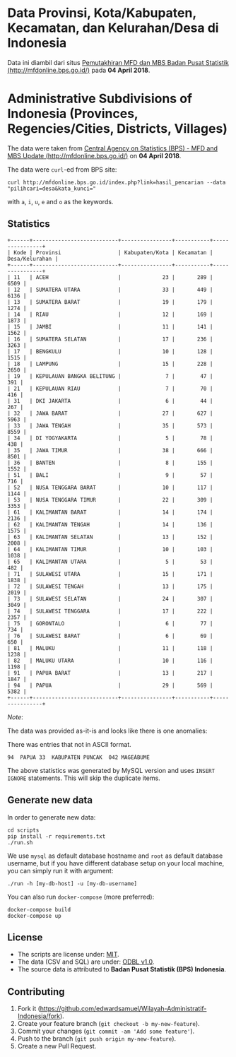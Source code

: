 # Data Provinsi, Kota/Kabupaten, Kecamatan, dan Kelurahan/Desa di Indonesia
Data ini diambil dari situs [Pemutakhiran MFD dan MBS
Badan Pusat Statistik (http://mfdonline.bps.go.id/)](http://mfdonline.bps.go.id/) pada **04 April 2018**.

# Administrative Subdivisions of Indonesia (Provinces, Regencies/Cities, Districts, Villages)
The data were taken from [Central Agency on Statistics (BPS) - MFD and MBS Update (http://mfdonline.bps.go.id/)](http://mfdonline.bps.go.id/) on **04 April 2018**.

The data were `curl`-ed from BPS site:

    curl http://mfdonline.bps.go.id/index.php?link=hasil_pencarian --data "pilihcari=desa&kata_kunci="
    
with `a`, `i`, `u`, `e` and `o` as the keywords.

## Statistics

```
+------+---------------------------+----------------+-----------+----------------+
| Kode | Provinsi                  | Kabupaten/Kota | Kecamatan | Desa/Kelurahan |
+------+---------------------------+----------------+-----------+----------------+
| 11   | ACEH                      |             23 |       289 |           6509 |
| 12   | SUMATERA UTARA            |             33 |       449 |           6136 |
| 13   | SUMATERA BARAT            |             19 |       179 |           1274 |
| 14   | RIAU                      |             12 |       169 |           1873 |
| 15   | JAMBI                     |             11 |       141 |           1562 |
| 16   | SUMATERA SELATAN          |             17 |       236 |           3263 |
| 17   | BENGKULU                  |             10 |       128 |           1515 |
| 18   | LAMPUNG                   |             15 |       228 |           2650 |
| 19   | KEPULAUAN BANGKA BELITUNG |              7 |        47 |            391 |
| 21   | KEPULAUAN RIAU            |              7 |        70 |            416 |
| 31   | DKI JAKARTA               |              6 |        44 |            267 |
| 32   | JAWA BARAT                |             27 |       627 |           5963 |
| 33   | JAWA TENGAH               |             35 |       573 |           8559 |
| 34   | DI YOGYAKARTA             |              5 |        78 |            438 |
| 35   | JAWA TIMUR                |             38 |       666 |           8501 |
| 36   | BANTEN                    |              8 |       155 |           1552 |
| 51   | BALI                      |              9 |        57 |            716 |
| 52   | NUSA TENGGARA BARAT       |             10 |       117 |           1144 |
| 53   | NUSA TENGGARA TIMUR       |             22 |       309 |           3353 |
| 61   | KALIMANTAN BARAT          |             14 |       174 |           2136 |
| 62   | KALIMANTAN TENGAH         |             14 |       136 |           1575 |
| 63   | KALIMANTAN SELATAN        |             13 |       152 |           2008 |
| 64   | KALIMANTAN TIMUR          |             10 |       103 |           1038 |
| 65   | KALIMANTAN UTARA          |              5 |        53 |            482 |
| 71   | SULAWESI UTARA            |             15 |       171 |           1838 |
| 72   | SULAWESI TENGAH           |             13 |       175 |           2019 |
| 73   | SULAWESI SELATAN          |             24 |       307 |           3049 |
| 74   | SULAWESI TENGGARA         |             17 |       222 |           2357 |
| 75   | GORONTALO                 |              6 |        77 |            734 |
| 76   | SULAWESI BARAT            |              6 |        69 |            650 |
| 81   | MALUKU                    |             11 |       118 |           1238 |
| 82   | MALUKU UTARA              |             10 |       116 |           1198 |
| 91   | PAPUA BARAT               |             13 |       217 |           1847 |
| 94   | PAPUA                     |             29 |       569 |           5382 |
+------+---------------------------+----------------+-----------+----------------+
```

*Note*:

The data was provided as-it-is and looks like there is one anomalies:

There was entries that not in ASCII format.

```
94  PAPUA 33  KABUPATEN PUNCAK  042 MAGEÁBUME
```

The above statistics was generated by MySQL version and uses `INSERT IGNORE` statements.
This will skip the duplicate items.

## Generate new data

In order to generate new data:

    cd scripts
    pip install -r requirements.txt
    ./run.sh

We use `mysql` as default database hostname and `root` as default database username, but if you have different database setup on your local machine, you can simply run it with argument:

    ./run -h [my-db-host] -u [my-db-username]

You can also run `docker-compose` (more preferred):

    docker-compose build
    docker-compose up

## License

* The scripts are license under: [MIT](license.md).
* The data (CSV and SQL) are under: [ODBL v1.0](odbl-10.md).
* The source data is attributed to **Badan Pusat Statistik (BPS) Indonesia**.

## Contributing

1. Fork it (https://github.com/edwardsamuel/Wilayah-Administratif-Indonesia/fork).
2. Create your feature branch (`git checkout -b my-new-feature`).
3. Commit your changes (`git commit -am 'Add some feature'`).
4. Push to the branch (`git push origin my-new-feature`).
5. Create a new Pull Request.

